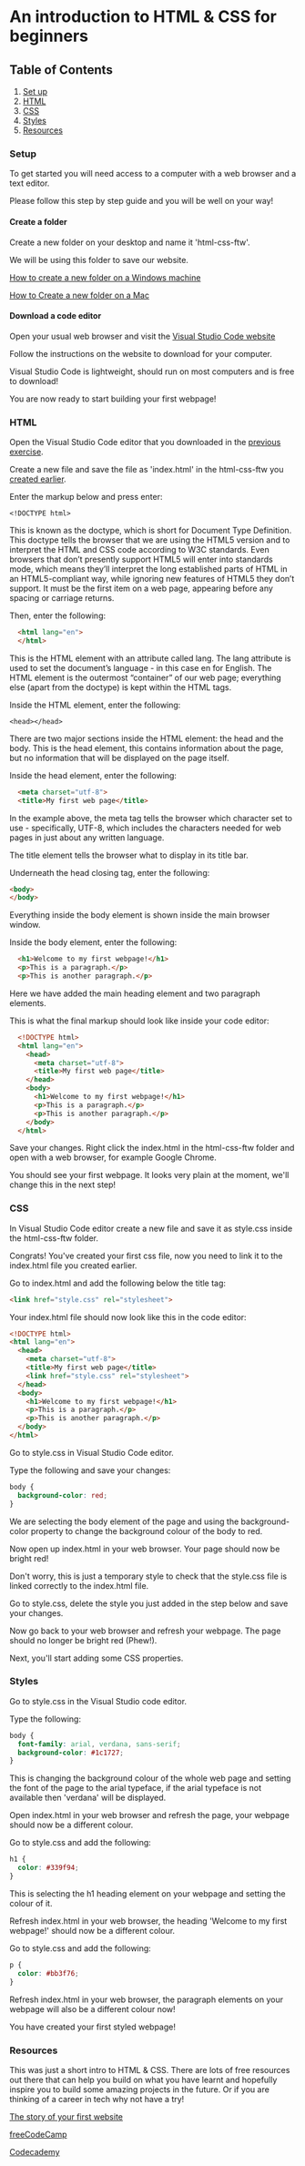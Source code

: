 # An introduction to HTML & CSS for beginners

## Table of Contents

1. [Set up](#setup)
2. [HTML](#html)
3. [CSS](#CSS)
4. [Styles](#Styles)
5. [Resources](#Resources)

### Setup

To get started you will need access to a computer with a web browser and a text editor.

Please follow this step by step guide and you will be well on your way!

#### Create a folder

Create a new folder on your desktop and name it 'html-css-ftw'. 

We will be using this folder to save our website.

[How to create a new folder on a Windows machine](https://support.microsoft.com/en-us/office/create-a-new-folder-cbbfb6f5-59dd-4e5d-95f6-a12577952e17)

[How to Create a new folder on a Mac](https://www.wikihow.com/Create-Folders-in-Mac)

#### Download a code editor

Open your usual web browser and visit the [Visual Studio Code website](https://code.visualstudio.com/)

Follow the instructions on the website to download for your computer.

Visual Studio Code is lightweight, should run on most computers and is free to download!

You are now ready to start building your first webpage! 

### HTML

Open the Visual Studio Code editor that you downloaded in the [previous exercise](#setup).

Create a new file and save the file as 'index.html' in the html-css-ftw you [created earlier](#setup).

Enter the markup below and press enter:

`<!DOCTYPE html>`

This is known as the doctype, which is short for Document Type Definition. This doctype tells the browser that we are using the HTML5 version and to interpret the HTML and CSS code according to W3C standards. Even browsers that don’t presently support HTML5 will enter into standards mode, which means they’ll interpret the long established parts of HTML in an HTML5-compliant way, while ignoring new features of HTML5 they don’t support.  It must be the first item on a web page, appearing before any spacing or carriage returns. 

Then, enter the following:

```html
  <html lang="en">
  </html>
```

This is the HTML element with an attribute called lang. The lang attribute is used to set the document’s language - in this case en for English. The HTML element is the outermost “container” of our web page; everything else (apart from the doctype) is kept within the HTML tags. 

Inside the HTML element, enter the following:

`<head></head>`

There are two major sections inside the HTML element: the head and the body. This is the head element, this contains information about the page, but no information that will be displayed on the page itself. 

Inside the head element, enter the following:

```html
  <meta charset="utf-8">
  <title>My first web page</title>
```

In the example above, the meta tag tells the browser which character set to use - specifically, UTF-8, which includes the characters needed for web pages in just about any written language. 

The title element tells the browser what to display in its title bar.

Underneath the head closing tag, enter the following:

```html
<body>
</body>
```

Everything inside the body element is shown inside the main browser window. 

Inside the body element, enter the following:

```html
  <h1>Welcome to my first webpage!</h1>
  <p>This is a paragraph.</p>
  <p>This is another paragraph.</p>
```

Here we have added the main heading element and two paragraph elements. 

This is what the final markup should look like inside your code editor:

```html
  <!DOCTYPE html>
  <html lang="en">
    <head>
      <meta charset="utf-8">
      <title>My first web page</title>
    </head>
    <body>
      <h1>Welcome to my first webpage!</h1>
      <p>This is a paragraph.</p>
      <p>This is another paragraph.</p>
    </body>
  </html>
```

Save your changes. Right click the index.html in the html-css-ftw folder and open with a web browser, for example Google Chrome. 

You should see your first webpage. It looks very plain at the moment, we'll change this in the next step!

### CSS

In Visual Studio Code editor create a new file and save it as style.css inside the html-css-ftw folder.

Congrats! You've created your first css file, now you need to link it to the index.html file you created earlier.

Go to index.html and add the following below the title tag:

```html
<link href="style.css" rel="stylesheet">
```

Your index.html file should now look like this in the code editor:

```html
<!DOCTYPE html>
<html lang="en">
  <head>
    <meta charset="utf-8">
    <title>My first web page</title>
    <link href="style.css" rel="stylesheet">
  </head>
  <body>
    <h1>Welcome to my first webpage!</h1>
    <p>This is a paragraph.</p>
    <p>This is another paragraph.</p>
  </body>
</html>
```

Go to style.css in Visual Studio Code editor.

Type the following and save your changes:

```css
body {
  background-color: red;
}
```

We are selecting the body element of the page and using the background-color property to change the background colour of the body to red. 

Now open up index.html in your web browser. Your page should now be bright red!

Don't worry, this is just a temporary style to check that the style.css file is linked correctly to the index.html file.

Go to style.css, delete the style you just added in the step below and save your changes.

Now go back to your web browser and refresh your webpage. The page should no longer be bright red (Phew!).

Next, you'll start adding some CSS properties. 

### Styles

Go to style.css in the Visual Studio code editor.

Type the following:

```css
body {
  font-family: arial, verdana, sans-serif;
  background-color: #1c1727;
}
```

This is changing the background colour of the whole web page and setting the font of the page to the arial typeface, if the arial typeface is not available then 'verdana' will be displayed.

Open index.html in your web browser and refresh the page, your webpage should now be a different colour.

Go to style.css and add the following:

```css
h1 {
  color: #339f94;
}
```

This is selecting the h1 heading element on your webpage and setting the colour of it.

Refresh index.html in your web browser, the heading 'Welcome to my first webpage!' should now be a different colour. 

Go to style.css and add the following:

```css
p {
  color: #bb3f76;
}
```


Refresh index.html in your web browser, the paragraph elements on your webpage will also be a different colour now! 

You have created your first styled webpage!

### Resources

This was just a short intro to HTML & CSS. There are lots of free resources out there that can help you build on what you have learnt and hopefully inspire you to build some amazing projects in the future. Or if you are thinking of a career in tech why not have a try!

[The story of your first website](https://developer.mozilla.org/en-US/docs/Learn/Getting_started_with_the_web)

[freeCodeCamp](https://www.freecodecamp.org/)

[Codecademy](https://www.codecademy.com/learn/learn-html)










